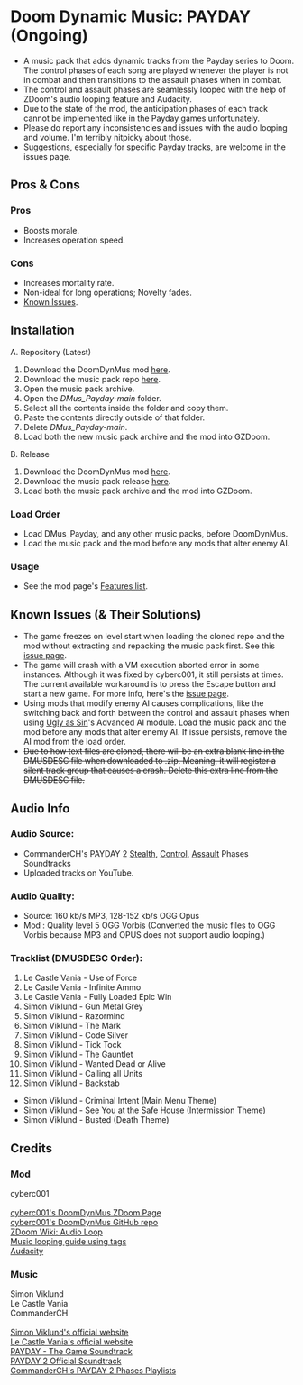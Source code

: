 # Doom Dynamic Music: PAYDAY (Ongoing)
- A music pack that adds dynamic tracks from the Payday series to Doom. The control phases of each song are played whenever the player is not in combat and then transitions to the assault phases when in combat.
- The control and assault phases are seamlessly looped with the help of ZDoom's audio looping feature and Audacity.
- Due to the state of the mod, the anticipation phases of each track cannot be implemented like in the Payday games unfortunately.
- Please do report any inconsistencies and issues with the audio looping and volume. I'm terribly nitpicky about those.
- Suggestions, especially for specific Payday tracks, are welcome in the issues page.

## Pros & Cons
### Pros
- Boosts morale.
- Increases operation speed.

### Cons
- Increases mortality rate.
- Non-ideal for long operations; Novelty fades.
- [Known Issues](https://github.com/TheoDrHashiriya/DMus_Payday#known-issues--their-solutions).

## Installation
A. Repository (Latest)
1. Download the DoomDynMus mod [here](https://github.com/cyberc001/DoomDynMus/archive/refs/heads/master.zip).
2. Download the music pack repo [here](https://github.com/TheoDrHashiriya/DMus_Payday/archive/refs/heads/main.zip).
3. Open the music pack archive.
4. Open the *DMus_Payday-main* folder.
5. Select all the contents inside the folder and copy them.
6. Paste the contents directly outside of that folder.
7. Delete *DMus_Payday-main*.
8. Load both the new music pack archive and the mod into GZDoom.

B. Release
1. Download the DoomDynMus mod [here](https://github.com/cyberc001/DoomDynMus/archive/refs/heads/master.zip).
2. Download the music pack release [here](https://github.com/TheoDrHashiriya/DMus_Payday/releases/download/v1.0/DMus_Payday-v1.0.pk3).
3. Load both the music pack archive and the mod into GZDoom.

### Load Order
- Load DMus_Payday, and any other music packs, before DoomDynMus.
- Load the music pack and the mod before any mods that alter enemy AI.

### Usage
- See the mod page's [Features list](https://forum.zdoom.org/viewtopic.php?f=43&t=72207#p1188860).

## Known Issues (& Their Solutions)
- The game freezes on level start when loading the cloned repo and the mod without extracting and repacking the music pack first. See this [issue page](https://github.com/cyberc001/DoomDynMus/issues/2).
- The game will crash with a VM execution aborted error in some instances. Although it was fixed by cyberc001, it still persists at times.\
The current available workaround is to press the Escape button and start a new game. For more info, here's the [issue page](https://github.com/cyberc001/DoomDynMus/issues/1).
- Using mods that modify enemy AI causes complications, like the switching back and forth between the control and assault phases when using [Ugly as Sin](https://github.com/caligari87/Ugly-as-Sin/)'s Advanced AI module. Load the music pack and the mod before any mods that alter enemy AI. If issue persists, remove the AI mod from the load order.
- ~~Due to how text files are cloned, there will be an extra blank line in the DMUSDESC file when downloaded to .zip. Meaning, it will register a silent track group that causes a crash. Delete this extra line from the DMUSDESC file.~~

## Audio Info
### Audio Source:
- CommanderCH's PAYDAY 2 [Stealth](https://www.dropbox.com/s/ibtl9dt7jw2m1x7/PD2%20Sountracks%20Stealth.zip?dl=0), [Control](https://www.dropbox.com/s/7q0h4k0oxg15p4g/PD2%20Soundtracks%20Control.zip?dl=0), [Assault](https://www.dropbox.com/s/49j5dm3z1icb4hr/PD2%20Soundtracks%20Assault.zip?dl=0) Phases Soundtracks
- Uploaded tracks on YouTube.

### Audio Quality:
- Source: 160 kb/s MP3, 128-152 kb/s OGG Opus
- Mod   : Quality level 5 OGG Vorbis (Converted the music files to OGG Vorbis because MP3 and OPUS does not support audio looping.)

### Tracklist (DMUSDESC Order):
1. Le Castle Vania - Use of Force
2. Le Castle Vania - Infinite Ammo
3. Le Castle Vania - Fully Loaded Epic Win
4. Simon Viklund - Gun Metal Grey
5. Simon Viklund - Razormind
6. Simon Viklund - The Mark
7. Simon Viklund - Code Silver
8. Simon Viklund - Tick Tock
9. Simon Viklund - The Gauntlet
10. Simon Viklund - Wanted Dead or Alive
11. Simon Viklund - Calling all Units
12. Simon Viklund - Backstab
- Simon Viklund - Criminal Intent (Main Menu Theme)
- Simon Viklund - See You at the Safe House (Intermission Theme)
- Simon Viklund - Busted (Death Theme)

## Credits
### Mod
cyberc001\
\
[cyberc001's DoomDynMus ZDoom Page](https://forum.zdoom.org/viewtopic.php?f=43&t=72207)\
[cyberc001's DoomDynMus GitHub repo](https://github.com/cyberc001/DoomDynMus)\
[ZDoom Wiki: Audio Loop](https://zdoom.org/wiki/Audio_loop)\
[Music looping guide using tags](https://forum.zdoom.org/viewtopic.php?f=39&t=48364)\
[Audacity](https://www.audacityteam.org/)

### Music
Simon Viklund\
Le Castle Vania\
CommanderCH\
\
[Simon Viklund's official website](http://www.simonviklund.com)\
[Le Castle Vania's official website](https://lecastlevania.com/)\
[PAYDAY - The Game Soundtrack](https://overkillsoundtracks.bandcamp.com/album/payday-the-game-soundtrack)\
[PAYDAY 2 Official Soundtrack](https://overkillsoundtracks.bandcamp.com/album/payday-2-official-soundtrack)\
[CommanderCH's PAYDAY 2 Phases Playlists](https://www.youtube.com/c/CommanderCH/playlists?view=50&sort=dd&shelf_id=16)

